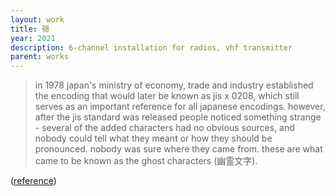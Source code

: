```yaml
---
layout: work
title: 彁
year: 2021
description: 6-channel installation for radios, vhf transmitter
parent: works
---
```



> in 1978 japan's ministry of economy, trade and industry established the encoding that would later be known as jis x 0208, which still serves as an important reference for all japanese encodings. however, after the jis standard was released people noticed something strange - several of the added characters had no obvious sources, and nobody could tell what they meant or how they should be pronounced. nobody was sure where they came from. these are what came to be known as the ghost characters (幽霊文字).

([reference](https://www.dampfkraft.com/ghost-characters.html))
